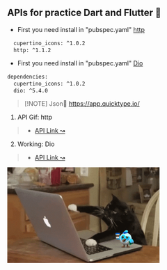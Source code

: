 ## APIs for practice Dart and Flutter 💙 

- First you need install in "pubspec.yaml" [http](https://pub.dev/packages/http)  
```
  cupertino_icons: ^1.0.2
  http: ^1.1.2
```
- First you need install in "pubspec.yaml" [Dio](https://pub.dev/packages/dio/versions) 
``` 
dependencies:
  cupertino_icons: ^1.0.2
  dio: ^5.4.0
```

> [!NOTE] Json👷 https://app.quicktype.io/

1. API Gif: http
>- [API Link ↝](https://developers.giphy.com/)

2. Working: Dio
>- [API Link ↝](https://pokeapi.co/)

<p align=""><img src="IMG/@bastndev.gif" width="350"></p>


